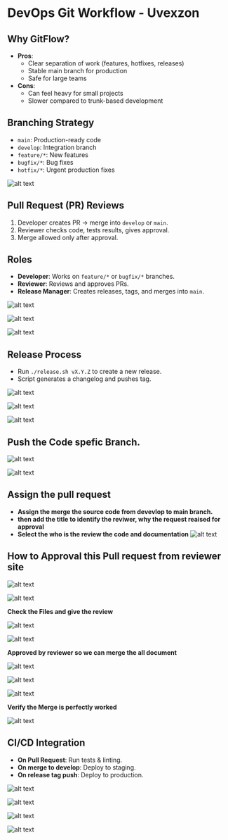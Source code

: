 # DevOps Git Workflow - Uvexzon

## Why GitFlow?
- **Pros**: 
  - Clear separation of work (features, hotfixes, releases)
  - Stable main branch for production
  - Safe for large teams
- **Cons**:
  - Can feel heavy for small projects
  - Slower compared to trunk-based development

## Branching Strategy
- `main`: Production-ready code
- `develop`: Integration branch
- `feature/*`: New features
- `bugfix/*`: Bug fixes
- `hotfix/*`: Urgent production fixes
  
![alt text](branch.png)

## Pull Request (PR) Reviews
1. Developer creates PR → merge into `develop` or `main`.
2. Reviewer checks code, tests results, gives approval.
3. Merge allowed only after approval.

## Roles
- **Developer**: Works on `feature/*` or `bugfix/*` branches.
- **Reviewer**: Reviews and approves PRs.
- **Release Manager**: Creates releases, tags, and merges into `main`.

![alt text](rule_Assign.png.png)

![alt text](assign_permission.png)

![alt text](image.png)

## Release Process
- Run `./release.sh vX.Y.Z` to create a new release.
- Script generates a changelog and pushes tag.

![alt text](image-1.png)

![alt text](run_script.png)

![alt text](image-2.png)

## Push the Code spefic Branch. 

![alt text](image-3.png)

![alt text](image-4.png)

## Assign the pull request 
- **Assign the merge the source code from devevlop to main branch.**
- **then add the title to identify the reviwer, why the request reaised for approval**
- **Select the who is the review the code and documentation**
![alt text](image-5.png)

## How to Approval this Pull request from reviewer site

![alt text](image-6.png)

![alt text](image-7.png)

**Check the Files and give the review**

![alt text](image-8.png)

![alt text](image-9.png)

**Approved by reviewer so we can merge the all document**

![alt text](image-10.png)

![alt text](image-11.png)

![alt text](image-12.png)

**Verify the Merge is perfectly worked**

![alt text](image-13.png)


## CI/CD Integration
- **On Pull Request**: Run tests & linting.
- **On merge to develop**: Deploy to staging.
- **On release tag push**: Deploy to production.

![alt text](image-14.png)

![alt text](image-15.png)

![alt text](image-16.png)

![alt text](image-17.png)




